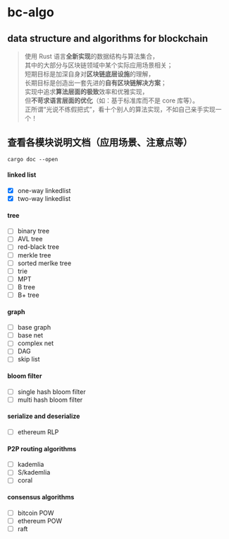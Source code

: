 # bc-algo
## data structure and algorithms for blockchain    
    
> 使用 Rust 语言**全新实现**的数据结构与算法集合，    
> 其中的大部分与区块链领域中某个实际应用场景相关；    
> 短期目标是加深自身对**区块链底层设施**的理解，    
> 长期目标是创造出一套先进的**自有区块链解决方案**；    
> 实现中追求**算法层面的极致**效率和优雅实现，    
> 但**不苛求语言层面的优化**（如：基于标准库而不是 core 库等）。    
> 正所谓“光说不练假把式”，看十个别人的算法实现，不如自己亲手实现一个！    

## 查看各模块说明文档（应用场景、注意点等）
```
cargo doc --open
```

#### linked list
- [x] one-way linkedlist
- [x] two-way linkedlist

#### tree
- [ ] binary tree
- [ ] AVL tree
- [ ] red-black tree
- [ ] merkle tree
- [ ] sorted merlke tree
- [ ] trie
- [ ] MPT
- [ ] B tree
- [ ] B+ tree

#### graph
- [ ] base graph
- [ ] base net
- [ ] complex net
- [ ] DAG
- [ ] skip list

#### bloom filter
- [ ] single hash bloom filter
- [ ] multi hash bloom filter

#### serialize and deserialize
- [ ] ethereum RLP

#### P2P routing algorithms
- [ ] kademlia
- [ ] S/kademlia
- [ ] coral

#### consensus algorithms
- [ ] bitcoin POW
- [ ] ethereum POW
- [ ] raft
